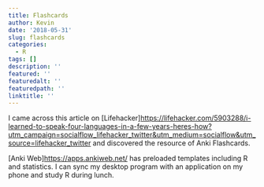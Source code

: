 ```yaml
---
title: Flashcards
author: Kevin
date: '2018-05-31'
slug: flashcards
categories:
  - R
tags: []
description: ''
featured: ''
featuredalt: ''
featuredpath: ''
linktitle: ''
---
```


I came across this article on [Lifehacker]https://lifehacker.com/5903288/i-learned-to-speak-four-languages-in-a-few-years-heres-how?utm_campaign=socialflow_lifehacker_twitter&utm_medium=socialflow&utm_source=lifehacker_twitter and discovered the resource of Anki Flashcards. 

[Anki Web]https://apps.ankiweb.net/ has preloaded templates including R and statistics. 
I can sync my desktop program with an application on my phone and study R during lunch. 
